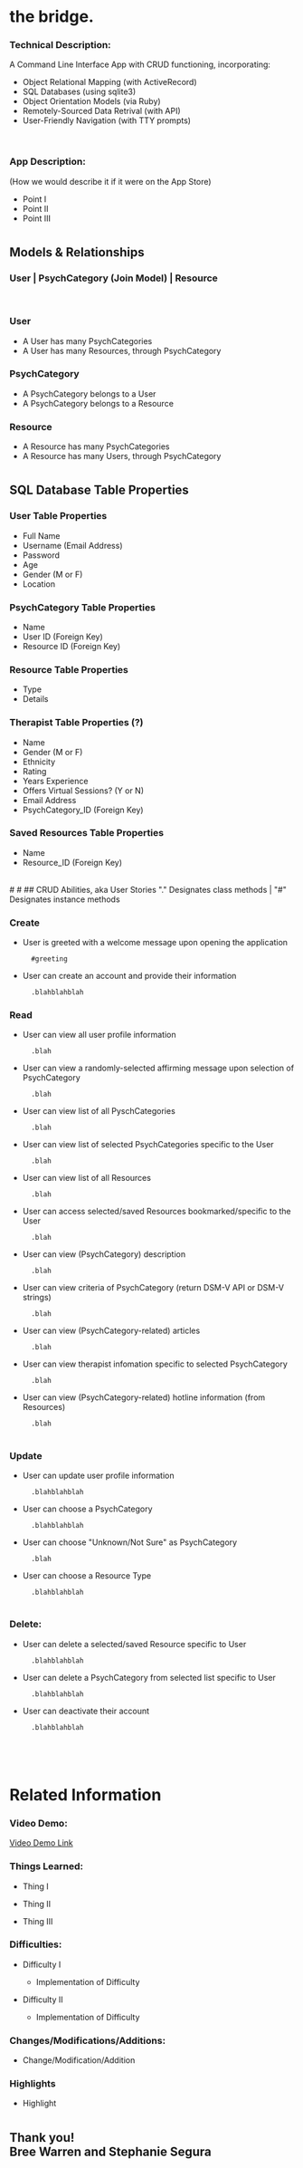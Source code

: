 # the bridge.
### Technical Description: 
A Command Line Interface App with CRUD functioning, incorporating:
* Object Relational Mapping (with ActiveRecord)
* SQL Databases (using sqlite3)
* Object Orientation Models (via Ruby)
* Remotely-Sourced Data Retrival (with API)
* User-Friendly Navigation (with TTY prompts)

<br />

### App Description:
(How we would describe it if it were on the App Store)
* Point I
* Point II
* Point III
#
#
## Models & Relationships

### User | PsychCategory (Join Model) | Resource
<br />

### User <br />
* A User has many PsychCategories <br />
* A User has many Resources, through PsychCategory <br />

### PsychCategory <br />
* A PsychCategory belongs to a User <br />
* A PsychCategory belongs to a Resource <br />

### Resource <br />
* A Resource has many PsychCategories <br />
* A Resource has many Users, through PsychCategory <br />
#
#
## SQL Database Table Properties
### User Table Properties
* Full Name
* Username (Email Address)
* Password
* Age
* Gender (M or F)
* Location

### PsychCategory Table Properties
* Name
* User ID (Foreign Key)
* Resource ID (Foreign Key)

### Resource Table Properties
* Type
* Details

### Therapist Table Properties (?)
* Name
* Gender (M or F)
* Ethnicity
* Rating
* Years Experience
* Offers Virtual Sessions? (Y or N)
* Email Address
* PsychCategory_ID (Foreign Key)

### Saved Resources Table Properties
* Name
* Resource_ID (Foreign Key)

<br />
#
#
## CRUD Abilities, aka User Stories
"." Designates class methods | "#" Designates instance methods

### Create
* User is greeted with a welcome message upon opening the application

        #greeting
* User can create an account and provide their information

        .blahblahblah
### Read
* User can view all user profile information

        .blah
* User can view a randomly-selected affirming message upon selection of PsychCategory

        .blah
* User can view list of all PyschCategories

        .blah
* User can view list of selected PsychCategories specific to the User

        .blah
* User can view list of all Resources

        .blah
* User can access selected/saved Resources bookmarked/specific to the User

        .blah
* User can view (PsychCategory) description

        .blah
* User can view criteria of PsychCategory (return DSM-V API or DSM-V strings)

        .blah
* User can view (PsychCategory-related) articles

        .blah
* User can view therapist infomation specific to selected PsychCategory

        .blah
* User can view (PsychCategory-related) hotline information (from Resources)

        .blah
#
### Update
* User can update user profile information

        .blahblahblah
* User can choose a PsychCategory

        .blahblahblah
* User can choose "Unknown/Not Sure" as PsychCategory

        .blah
* User can choose a Resource Type

        .blahblahblah
#
### Delete:
* User can delete a selected/saved Resource specific to User

        .blahblahblah
* User can delete a PsychCategory from selected list specific to User

        .blahblahblah
* User can deactivate their account

        .blahblahblah
#
#

<br>

# Related Information

### Video Demo:
 [Video Demo Link](https://video.com/blahblahblah)

### Things Learned:
* Thing I

* Thing II

* Thing III

### Difficulties:
* Difficulty I
  * Implementation of Difficulty

* Difficulty II
  * Implementation of Difficulty

### Changes/Modifications/Additions:
* Change/Modification/Addition

### Highlights
* Highlight

#

## Thank you! <br> Bree Warren and Stephanie Segura

#
<br />
<br />
<br />
<br />

# Project Tasks Schedule 
(Tentative)

* Tuesday - clean up methods with TTY Prompt [(see article here)](https://medium.com/@cristina_9416/), look into API for DSM-V
* Wednesday - Finish methods, homepage?, text art [(see here)](http://patorjk.com/software/taag/#p=display&f=Three%20Point&t=ELEVATEmy-first-ruby-cli-app-8804058df294) stick letters)
* Thursday - Finish everything
* Friday - Project walkthrough, final tests and record presentatoin

# Brainstorming
##


PsychCategory Name Examples:
#https://www.samhsa.gov/find-help/national-helpline
- PTSD
- Domestic Violence #Houston Area Women's Center
- Suicide 
- Depression
- Eating Disorder
- Anxiety
- etc.
- Unknown/Not Sure

Resource Type Examples:
- Specialty description
- Criteria (DSM-V) - Use API? (see below)
- Articles
- Therapist
- Affirming Messages
- National SAMHSA Hotline

# ** STRETCH GOAL **
- Create a function where the user can save Resources they can reference back to

Affirming Messages:
- You are not alone. Here are some helpful resources for you:
- Congrats, you've taken the first step across the bridge. Here are some helpful resources for you:
- You're one step closer towards regaining self-empowerment in your life. Here are some helpful resources for you:
- etc etc.